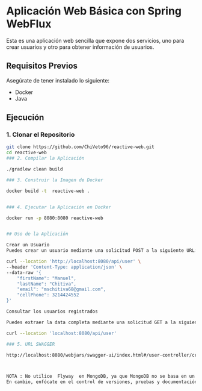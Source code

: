# Aplicación Web Básica con Spring WebFlux

Esta es una aplicación web sencilla que expone dos servicios, uno para crear usuarios y otro para obtener información de usuarios.

## Requisitos Previos

Asegúrate de tener instalado lo siguiente:
- Docker
- Java   

## Ejecución

### 1. Clonar el Repositorio
```bash
git clone https://github.com/ChiVeto96/reactive-web.git
cd reactive-web
### 2. Compilar la Aplicación

./gradlew clean build

### 3. Construir la Imagen de Docker

docker build -t  reactive-web .


### 4. Ejecutar la Aplicación en Docker

docker run -p 8080:8080 reactive-web


## Uso de la Aplicación

Crear un Usuario
Puedes crear un usuario mediante una solicitud POST a la siguiente URL:

curl --location 'http://localhost:8080/api/user' \
--header 'Content-Type: application/json' \
--data-raw '{
    "firstName": "Manuel",
    "lastName": "Chitiva",
    "email": "mschitiva68@gmail.com",
    "cellPhone": 3214424552
}'

Consultar los usuarios registrados

Puedes extraer la data completa mediante una solicitud GET a la siguiente URL:

curl --location 'localhost:8080/api/user'

### 5. URL SWAGGER

http://localhost:8080/webjars/swagger-ui/index.html#/user-controller/create



NOTA : No utilice  Flyway  en MongoDB, ya que MongoDB no se basa en un esquema fijo y no necesita migraciones de esquema tradicionales.
En cambio, enfócate en el control de versiones, pruebas y documentación de tus cambios en la base de datos MongoDB de una manera adecuada a las necesidades y características de MongoDB.

